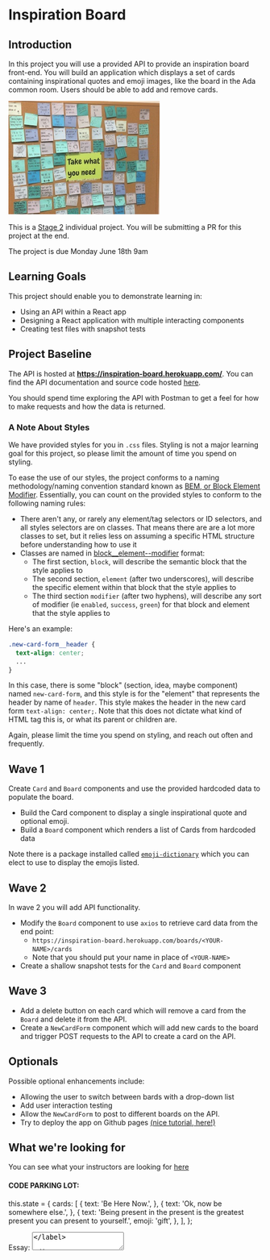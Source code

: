 # Inspiration Board

## Introduction

In this project you will use a provided API to provide an inspiration board front-end.  You will build an application which displays a set of cards containing inspirational quotes and emoji images, like the board in the Ada common room.  Users should be able to add and remove cards.

![Adas inspiration Board](./images/board.jpg)

This is a [Stage 2](https://github.com/Ada-Developers-Academy/pedagogy/blob/master/rule-of-three.md#stage-2) individual project. You will be submitting a PR for this project at the end.

The project is due Monday June 18th 9am

## Learning Goals
This project should enable you to demonstrate learning in:
- Using an API within a React app
- Designing a React application with multiple interacting components
- Creating test files with snapshot tests

## Project Baseline

The API is hosted at **https://inspiration-board.herokuapp.com/**.  You can find the API documentation and source code hosted [here](https://github.com/AdaGold/inspiration-board-api).

You should spend time exploring the API with Postman to get a feel for how to make requests and how the data is returned.

### A Note About Styles

We have provided styles for you in `.css` files. Styling is not a major learning goal for this project, so please limit the amount of time you spend on styling.

To ease the use of our styles, the project conforms to a naming methodology/naming convention standard known as [BEM, or Block Element Modifier](http://getbem.com/). Essentially, you can count on the provided styles to conform to the following naming rules:
- There aren't any, or rarely any element/tag selectors or ID selectors, and all styles selectors are on classes. That means there are are a lot more classes to set, but it relies less on assuming a specific HTML structure before understanding how to use it
- Classes are named in [block__element--modifier](http://getbem.com/naming/) format:
  - The first section, `block`, will describe the semantic block that the style applies to
  - The second section, `element` (after two underscores), will describe the specific element within that block that the style applies to
  - The third section `modifier` (after two hyphens), will describe any sort of modifier (ie `enabled`, `success`, `green`) for that block and element that the style applies to

Here's an example:
```css
.new-card-form__header {
  text-align: center;
  ...
}
```

In this case, there is some "block" (section, idea, maybe component) named `new-card-form`, and this style is for the "element" that represents the header by name of `header`. This style makes the header in the new card form `text-align: center;`. Note that this does not dictate what kind of HTML tag this is, or what its parent or children are.

Again, please limit the time you spend on styling, and reach out often and frequently.

## Wave 1

Create `Card` and `Board` components and use the provided hardcoded data to populate the board.

- Build the Card component to display a single inspirational quote and optional emoji.
- Build a `Board` component which renders a list of Cards from hardcoded data

Note there is a package installed called [`emoji-dictionary`](https://github.com/IonicaBizau/emoji-dictionary) which you can elect to use to display the emojis listed.

## Wave 2

In wave 2 you will add API functionality.
- Modify the `Board` component to use `axios` to retrieve card data from the end point:
  - `https://inspiration-board.herokuapp.com/boards/<YOUR-NAME>/cards`
  - Note that you should put your name in place of `<YOUR-NAME>`
- Create a shallow snapshot tests for the `Card` and `Board` component

## Wave 3
- Add a delete button on each card which will remove a card from the `Board` and delete it from the API.
- Create a `NewCardForm` component which will add new cards to the board and trigger POST requests to the API to create a card on the API.

## Optionals
Possible optional enhancements include:
- Allowing the user to switch between bards with a drop-down list
- Add user interaction testing
- Allow the `NewCardForm` to post to different boards on the API.
- Try to deploy the app on Github pages [(nice tutorial, here!)](https://codeburst.io/deploy-react-to-github-pages-to-create-an-amazing-website-42d8b09cd4d)

## What we're looking for
You can see what your instructors are looking for [here](./feedback.md)


#### CODE PARKING LOT:

this.state = {
  cards: [
    {
      text: 'Be Here Now.',
    },
    {
      text: 'Ok, now be somewhere else.',
    },
    {
      text: 'Being present in the present is the greatest present you can present to yourself.',
      emoji: 'gift',
    },
  ],
};


<label>
  Essay:
  <textarea value={this.state.value} onChange={this.handleChange} />
</label>










<div>
  <label htmlFor="text">Inspiring Message: </label>
  <input
    name="text"
    value={this.state.text}
    onChange={this.onFieldChange}
    type="text"
    id="text"
    />
</div>
